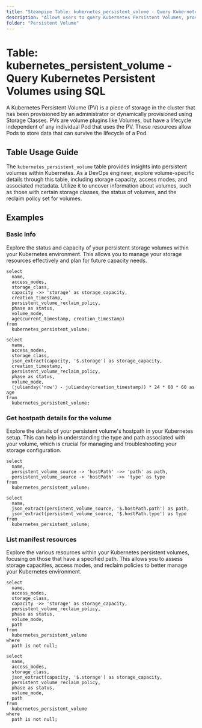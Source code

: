 ```yaml
---
title: "Steampipe Table: kubernetes_persistent_volume - Query Kubernetes Persistent Volumes using SQL"
description: "Allows users to query Kubernetes Persistent Volumes, providing insights into the storage resources available in a Kubernetes cluster."
folder: "Persistent Volume"
---
```


# Table: kubernetes_persistent_volume - Query Kubernetes Persistent Volumes using SQL

A Kubernetes Persistent Volume (PV) is a piece of storage in the cluster that has been provisioned by an administrator or dynamically provisioned using Storage Classes. PVs are volume plugins like Volumes, but have a lifecycle independent of any individual Pod that uses the PV. These resources allow Pods to store data that can survive the lifecycle of a Pod.

## Table Usage Guide

The `kubernetes_persistent_volume` table provides insights into persistent volumes within Kubernetes. As a DevOps engineer, explore volume-specific details through this table, including storage capacity, access modes, and associated metadata. Utilize it to uncover information about volumes, such as those with certain storage classes, the status of volumes, and the reclaim policy set for volumes.

## Examples

### Basic Info
Explore the status and capacity of your persistent storage volumes within your Kubernetes environment. This allows you to manage your storage resources effectively and plan for future capacity needs.

```sql+postgres
select
  name,
  access_modes,
  storage_class,
  capacity ->> 'storage' as storage_capacity,
  creation_timestamp,
  persistent_volume_reclaim_policy,
  phase as status,
  volume_mode,
  age(current_timestamp, creation_timestamp)
from
  kubernetes_persistent_volume;
```

```sql+sqlite
select
  name,
  access_modes,
  storage_class,
  json_extract(capacity, '$.storage') as storage_capacity,
  creation_timestamp,
  persistent_volume_reclaim_policy,
  phase as status,
  volume_mode,
  (julianday('now') - julianday(creation_timestamp)) * 24 * 60 * 60 as age
from
  kubernetes_persistent_volume;
```

### Get hostpath details for the volume
Explore the details of your persistent volume's hostpath in your Kubernetes setup. This can help in understanding the type and path associated with your volume, which is crucial for managing and troubleshooting your storage configuration.

```sql+postgres
select
  name,
  persistent_volume_source -> 'hostPath' ->> 'path' as path,
  persistent_volume_source -> 'hostPath' ->> 'type' as type
from
  kubernetes_persistent_volume;
```

```sql+sqlite
select
  name,
  json_extract(persistent_volume_source, '$.hostPath.path') as path,
  json_extract(persistent_volume_source, '$.hostPath.type') as type
from
  kubernetes_persistent_volume;
```

### List manifest resources
Explore the various resources within your Kubernetes persistent volumes, focusing on those that have a specified path. This allows you to assess storage capacities, access modes, and reclaim policies to better manage your Kubernetes environment.

```sql+postgres
select
  name,
  access_modes,
  storage_class,
  capacity ->> 'storage' as storage_capacity,
  persistent_volume_reclaim_policy,
  phase as status,
  volume_mode,
  path
from
  kubernetes_persistent_volume
where
  path is not null;
```

```sql+sqlite
select
  name,
  access_modes,
  storage_class,
  json_extract(capacity, '$.storage') as storage_capacity,
  persistent_volume_reclaim_policy,
  phase as status,
  volume_mode,
  path
from
  kubernetes_persistent_volume
where
  path is not null;
```